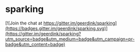# sparking

[![Join the chat at https://gitter.im/geerdink/sparking](https://badges.gitter.im/geerdink/sparking.svg)](https://gitter.im/geerdink/sparking?utm_source=badge&utm_medium=badge&utm_campaign=pr-badge&utm_content=badge)